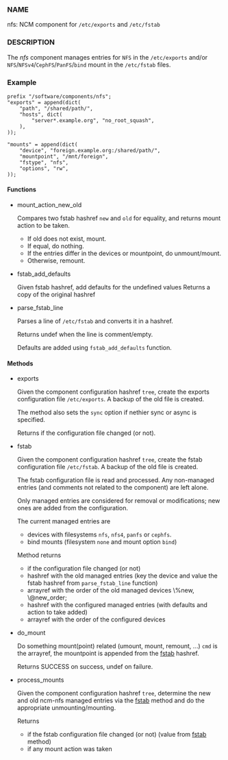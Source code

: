 
### NAME

nfs: NCM component for `/etc/exports` and `/etc/fstab`

### DESCRIPTION

The _nfs_ component manages entries for `NFS` in the `/etc/exports`
and/or `NFS`/`NFSv4`/`CephFS`/`PanFS`/`bind` mount in the `/etc/fstab` files.

### Example

    prefix "/software/components/nfs";
    "exports" = append(dict(
        "path", "/shared/path/",
        "hosts", dict(
            "server*.example.org", "no_root_squash",
        ),
    ));

    "mounts" = append(dict(
        "device", "foreign.example.org:/shared/path/",
        "mountpoint", "/mnt/foreign",
        "fstype", "nfs",
        "options", "rw",
    ));

#### Functions

- mount\_action\_new\_old

    Compares two fstab hashref `new` and `old` for equality,
    and returns mount action to be taken.

    - If old does not exist, mount.
    - If equal, do nothing.
    - If the entries differ in the devices or mountpoint, do unmount/mount.
    - Otherwise, remount.

- fstab\_add\_defaults

    Given fstab hashref, add defaults for the undefined values
    Returns a copy of the original hashref

- parse\_fstab\_line

    Parses a line of `/etc/fstab` and converts it
    in a hashref.

    Returns undef when the line is comment/empty.

    Defaults are added using `fstab_add_defaults` function.

#### Methods

- exports

    Given the component configuration hashref `tree`,
    create the exports configuration file `/etc/exports`.
    A backup of the old file is created.

    The method also sets the `sync` option if nethier sync or async
    is specified.

    Returns if the configuration file changed (or not).

- fstab

    Given the component configuration hashref `tree`,
    create the fstab configuration file `/etc/fstab`.
    A backup of the old file is created.

    The fstab configuration file is read and processed. Any non-managed
    entries (and comments not related to the component) are left alone.

    Only managed entries are considered for removal or modifications;
    new ones are added from the configuration.

    The current managed entries are

    - devices with filesystems `nfs`, `nfs4`, `panfs` or `cephfs`.
    - bind mounts (filesystem `none` and mount option `bind`)

    Method returns

    - if the configuration file changed (or not)
    - hashref with the old managed entries
    (key the device and value the fstab hashref
    from `parse_fstab_line` function)
    - arrayref with the order of the old managed devices \\%new, \\@new\_order;
    - hashref with the configured managed entries (with defaults
    and action to take added)
    - arrayref with the order of the configured devices

- do\_mount

    Do something mount(point) related (umount, mount, remount, ...)
    `cmd` is the arrayref, the mountpoint is appended from the [fstab](../components/fstab.md) hashref.

    Returns SUCCESS on success, undef on failure.

- process\_mounts

    Given the component configuration hashref `tree`,
    determine the new and old ncm-nfs managed entries via
    the [fstab](../components/fstab.md) method and do the appropriate unmounting/mounting.

    Returns

    - if the fstab configuration file changed (or not)
    (value from [fstab](../components/fstab.md) method)
    - if any mount action was taken
